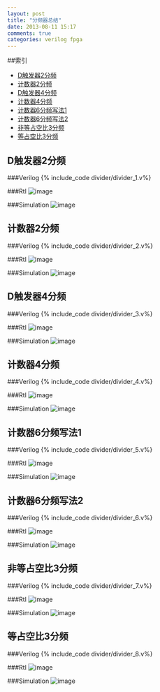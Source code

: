 ```yaml
---
layout: post
title: "分频器总结"
date: 2013-08-11 15:17
comments: true
categories: verilog fpga
---
```


##索引

- [D触发器2分频](#divider_1)
- [计数器2分频](#divider_2)
- [D触发器4分频](#divider_3)
- [计数器4分频](#divider_4)
- [计数器6分频写法1](#divider_5)
- [计数器6分频写法2](#divider_6)
- [非等占空比3分频](#divider_7)
- [等占空比3分频](#divider_8)

<h2 id="divider_1">D触发器2分频</h2>

###Verilog
{% include_code divider/divider_1.v%}

###Rtl
![image](https://dl.dropboxusercontent.com/u/128996895/Blog/%E5%88%86%E9%A2%91%E5%99%A8/divider_1_rtl.png)

###Simulation
![image](https://dl.dropboxusercontent.com/u/128996895/Blog/%E5%88%86%E9%A2%91%E5%99%A8/divider_1_simulation.png)

<h2 id="divider_2">计数器2分频</h2>

###Verilog
{% include_code divider/divider_2.v%}

###Rtl
![image](https://dl.dropboxusercontent.com/u/128996895/Blog/%E5%88%86%E9%A2%91%E5%99%A8/divider_2_rtl.png)

###Simulation
![image](https://dl.dropboxusercontent.com/u/128996895/Blog/%E5%88%86%E9%A2%91%E5%99%A8/divider_2_simulation.png)

<h2 id="divider_3">D触发器4分频</h2>

###Verilog
{% include_code divider/divider_3.v%}

###Rtl
![image](https://dl.dropboxusercontent.com/u/128996895/Blog/%E5%88%86%E9%A2%91%E5%99%A8/divider_3_rtl.png)

###Simulation
![image](https://dl.dropboxusercontent.com/u/128996895/Blog/%E5%88%86%E9%A2%91%E5%99%A8/divider_3_simulation.png)

<h2 id="divider_4">计数器4分频</h2>

###Verilog
{% include_code divider/divider_4.v%}

###Rtl
![image](https://dl.dropboxusercontent.com/u/128996895/Blog/%E5%88%86%E9%A2%91%E5%99%A8/divider_4_rtl.png)

###Simulation
![image](https://dl.dropboxusercontent.com/u/128996895/Blog/%E5%88%86%E9%A2%91%E5%99%A8/divider_4_simulation.png)

<h2 id="divider_5">计数器6分频写法1</h2>

###Verilog
{% include_code divider/divider_5.v%}

###Rtl
![image](https://dl.dropboxusercontent.com/u/128996895/Blog/%E5%88%86%E9%A2%91%E5%99%A8/divider_5_rtl.png)

###Simulation
![image](https://dl.dropboxusercontent.com/u/128996895/Blog/%E5%88%86%E9%A2%91%E5%99%A8/divider_5_simulation.png)

<h2 id="divider_6">计数器6分频写法2</h2>

###Verilog
{% include_code divider/divider_6.v%}

###Rtl
![image](https://dl.dropboxusercontent.com/u/128996895/Blog/%E5%88%86%E9%A2%91%E5%99%A8/divider_6_rtl.png)

###Simulation
![image](https://dl.dropboxusercontent.com/u/128996895/Blog/%E5%88%86%E9%A2%91%E5%99%A8/divider_6_simulation.png)

<h2 id="divider_7">非等占空比3分频</h2>

###Verilog
{% include_code divider/divider_7.v%}

###Rtl
![image](https://dl.dropboxusercontent.com/u/128996895/Blog/%E5%88%86%E9%A2%91%E5%99%A8/divider_7_rtl.png)

###Simulation
![image](https://dl.dropboxusercontent.com/u/128996895/Blog/%E5%88%86%E9%A2%91%E5%99%A8/divider_7_simulation.png)

<h2 id="divider_8">等占空比3分频</h2>

###Verilog
{% include_code divider/divider_8.v%}

###Rtl
![image](https://dl.dropboxusercontent.com/u/128996895/Blog/%E5%88%86%E9%A2%91%E5%99%A8/divider_8_rtl.png)

###Simulation
![image](https://dl.dropboxusercontent.com/u/128996895/Blog/%E5%88%86%E9%A2%91%E5%99%A8/divider_8_simulation.png)

